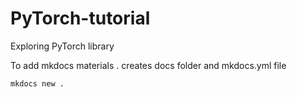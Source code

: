 # PyTorch-tutorial
Exploring PyTorch library

To add mkdocs materials . creates docs folder and mkdocs.yml file
```bash
mkdocs new .
```